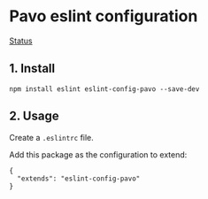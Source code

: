 # Pavo eslint configuration

[Status](https://david-dm.org/jamiemagique/eslint-config-pavo.svg)

## 1. Install

```
npm install eslint eslint-config-pavo --save-dev
```

## 2. Usage

Create a `.eslintrc` file.

Add this package as the configuration to extend:

```
{
  "extends": "eslint-config-pavo"
}
```
